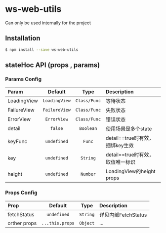 # ws-web-utils
Can only be used internally for the project

## Installation

```bash
$ npm install --save ws-web-utils
```

## stateHoc API (props , params)

### Params Config

| Param | Default | Type | Description |
| :------------ |:---------------:| :---------------:| :-----|
| LoadingView | `LoadingView` | `Class/Func` | 等待状态 |
| FailureView | `FailureView` | `Class/Func` | 失败状态 |
| ErrorView | `ErrorView` | `Class/Func` | 错误状态 |
| detail | `false` | `Boolean` | 使用场景是多个state |
| keyFunc | `undefined` | `Func` | detail==true时有效，捆绑key生效 |
| key | `undefined` | `String` | detail==true时有效，取值唯一标识 |
| height | `undefined` | `Number` | LoadingView的height props |

### Props Config

| Prop | Default | Type | Description |
| :------------ |:---------------:| :---------------:| :-----|
| fetchStatus | `undefined` | `String` | 详见内部FetchStatus |
| orther props | `...this.props` | `Object` | ... |
